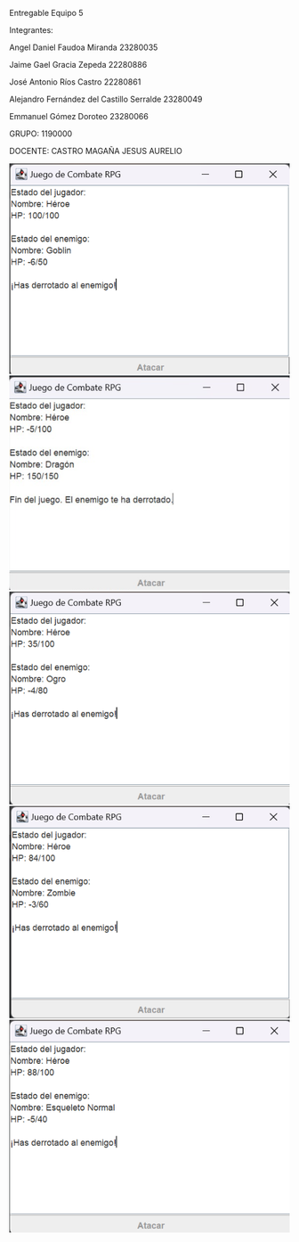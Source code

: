 Entregable Equipo 5

Integrantes:

Angel Daniel Faudoa Miranda                     23280035

Jaime Gael Gracia Zepeda                        22280886

José Antonio Ríos Castro                        22280861 

Alejandro Fernández del Castillo Serralde       23280049

Emmanuel Gómez Doroteo                          23280066

GRUPO:
1190000

DOCENTE:
CASTRO MAGAÑA JESUS AURELIO

![img_5.png](img_5.png)
![img_1.png](img_1.png)
![img_2.png](img_2.png)
![img_3.png](img_3.png)
![img_4.png](img_4.png)